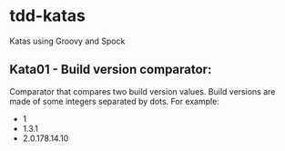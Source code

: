 tdd-katas
============================
Katas using Groovy and Spock


Kata01 - Build version comparator:
----------------------------------

Comparator that compares two build version values. Build versions are made of some integers separated by dots.
For example:

* 1
* 1.3.1
* 2.0.178.14.10
